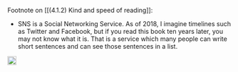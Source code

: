 
Footnote on [[(4.1.2) Kind and speed of reading]]:

- SNS is a Social Networking Service. As of 2018, I imagine timelines such as Twitter and Facebook, but if you read this book ten years later, you may not know what it is. That is a service which many people can write short sentences and can see those sentences in a list.

<img src='https://scrapbox.io/api/pages/nishio/en/icon' alt='en.icon' height="19.5"/>